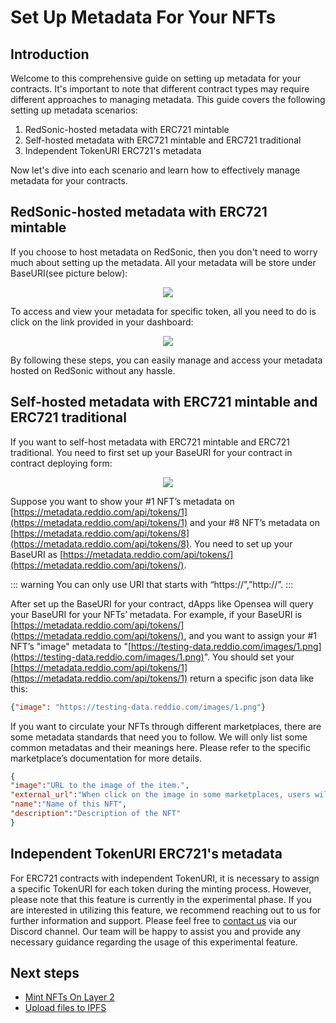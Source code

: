 # Set Up Metadata For Your NFTs

## Introduction

Welcome to this comprehensive guide on setting up metadata for your contracts. It's important to note that different contract types may require different approaches to managing metadata. This guide covers the following setting up metadata scenarios:

1. RedSonic-hosted metadata with ERC721 mintable
2. Self-hosted metadata with ERC721 mintable and ERC721 traditional
3. Independent TokenURI ERC721's metadata

Now let's dive into each scenario and learn how to effectively manage metadata for your contracts.


## RedSonic-hosted metadata with ERC721 mintable

If you choose to host metadata on RedSonic, then you don't need to worry much about setting up the metadata. All your metadata will be store under BaseURI(see picture below): 

<p align="center">
  <img src="/metadata-1.png"/>
</p>

To access and view your metadata for specific token, all you need to do is click on the link provided in your dashboard:

<p align="center">
  <img src="/metadata-2.png"/>
</p>

By following these steps, you can easily manage and access your metadata hosted on RedSonic without any hassle.

## Self-hosted metadata with ERC721 mintable and ERC721 traditional

If you want to self-host metadata with ERC721 mintable and ERC721 traditional. You need to first set up your BaseURI for your contract in contract deploying form:

<p align="center">
  <img src="/metadata-3.png"/>
</p>

Suppose you want to show your #1 NFT’s metadata on [https://metadata.reddio.com/api/tokens/1](https://metadata.reddio.com/api/tokens/1) and your #8 NFT’s metadata on [https://metadata.reddio.com/api/tokens/8](https://metadata.reddio.com/api/tokens/8). You need to set up your BaseURI as [https://metadata.reddio.com/api/tokens/](https://metadata.reddio.com/api/tokens/). 

::: warning
You can only use URI that starts with “https://”,”http://”.
:::

After set up the BaseURI for your contract, dApps like Opensea will query your BaseURI for your NFTs’ metadata. For example, if your BaseURI is [https://metadata.reddio.com/api/tokens/](https://metadata.reddio.com/api/tokens/), and you  want to assign your #1 NFT’s "image" metadata to "[https://testing-data.reddio.com/images/1.png](https://testing-data.reddio.com/images/1.png)". You should set your [https://metadata.reddio.com/api/tokens/1](https://metadata.reddio.com/api/tokens/1) return a specific json data like this:

```json
{"image": "https://testing-data.reddio.com/images/1.png"}
```

If you want to circulate your NFTs through different marketplaces, there are some metadata standards that need you to follow. We will only list some common metadatas and their meanings here. Please refer to the specific marketplace’s documentation for more details.

```json
{
"image":"URL to the image of the item.",
"external_url":"When click on the image in some marketplaces, users will go to this URL.",
"name":"Name of this NFT",
"description":"Description of the NFT"
}
```

## Independent TokenURI ERC721's metadata

For ERC721 contracts with independent TokenURI, it is necessary to assign a specific TokenURI for each token during the minting process. However, please note that this feature is currently in the experimental phase. If you are interested in utilizing this feature, we recommend reaching out to us for further information and support. Please feel free to [contact us](https://discord.gg/wTv3h38pZ3) via our Discord channel. Our team will be happy to assist you and provide any necessary guidance regarding the usage of this experimental feature.

## Next steps

- [Mint NFTs On Layer 2](/guide/getting-started/mint-nfts-on-layer-2)
- [Upload files to IPFS](/guide/getting-started/upload-files-to-ipfs)